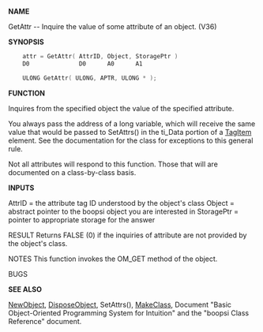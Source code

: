 
**NAME**

GetAttr -- Inquire the value of some attribute of an object. (V36)

**SYNOPSIS**

```c
    attr = GetAttr( AttrID, Object, StoragePtr )
    D0              D0      A0      A1

    ULONG GetAttr( ULONG, APTR, ULONG * );

```
**FUNCTION**

Inquires from the specified object the value of the specified
attribute.

You always pass the address of a long variable, which will
receive the same value that would be passed to SetAttrs() in
the ti_Data portion of a [TagItem](_012E.md) element.  See the documentation
for the class for exceptions to this general rule.

Not all attributes will respond to this function.  Those that
will are documented on a class-by-class basis.

**INPUTS**

AttrID = the attribute tag ID understood by the object's class
Object = abstract pointer to the boopsi object you are interested in
StoragePtr = pointer to appropriate storage for the answer

RESULT
Returns FALSE (0) if the inquiries of attribute are not provided
by the object's class.

NOTES
This function invokes the OM_GET method of the object.

BUGS

**SEE ALSO**

[NewObject](NewObject.md), [DisposeObject](DisposeObject.md), SetAttrs(), [MakeClass](MakeClass.md),
Document &#034;Basic Object-Oriented Programming System for Intuition&#034;
and the &#034;boopsi Class Reference&#034; document.
